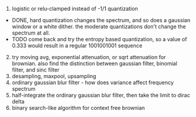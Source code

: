 

1. logistic or relu-clamped instead of -1/1 quantization 
  - DONE, hard quantization changes the spectrum, and so does a gaussian window or a white dither. the moderate quantizations don't change the spectrum at all.
  - TODO come back and try the entropy based quantization, so a value of 0.333 would result in a regular 1001001001 sequence
2. try moving avg, exponential attenuation, or sqrt attenuation for brownian. also find the distinction between gaussian filter, binomial filter, and sinc filter
3. desampling, maxpool, upsampling
4. ordinary gaussian blur filter - how does variance affect frequency spectrum
5. half-integrate the ordinary gaussian blur filter, then take the limit to dirac delta
6. binary search-like algorithm for context free brownian
